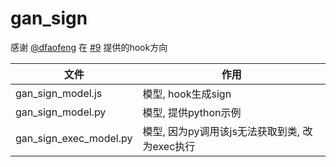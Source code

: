 # gan_sign
感谢 [@dfaofeng](https://github.com/dfaofeng) 在 [#9](https://github.com/xmexg/xyks/issues/9) 提供的hook方向

|文件|作用|
|--|--|
|gan_sign_model.js|模型, hook生成sign|
|gan_sign_model.py|模型, 提供python示例|
|gan_sign_exec_model.py|模型, 因为py调用该js无法获取到类, 改为exec执行|